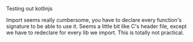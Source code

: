 Testing out kotlinjs

Import seems really cumbersome, you have to declare every function's signature to be able to use it.
Seems a little bit like C's header file, except we have to redeclare for every lib we import.
This is totally not practical.
